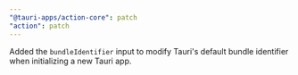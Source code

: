 ```yaml
---
"@tauri-apps/action-core": patch
"action": patch
---
```


Added the `bundleIdentifier` input to modify Tauri's default bundle identifier when initializing a new Tauri app.
